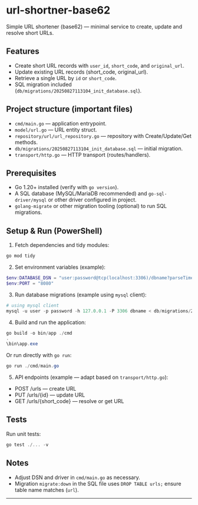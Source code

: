 # url-shortner-base62

Simple URL shortener (base62) — minimal service to create, update and resolve short URLs.

## Features

- Create short URL records with `user_id`, `short_code`, and `original_url`.
- Update existing URL records (short_code, original_url).
- Retrieve a single URL by `id` or `short_code`.
- SQL migration included (`db/migrations/20250827113104_init_database.sql`).

## Project structure (important files)

- `cmd/main.go` — application entrypoint.
- `model/url.go` — URL entity struct.
- `repository/url/url_repository.go` — repository with Create/Update/Get methods.
- `db/migrations/20250827113104_init_database.sql` — initial migration.
- `transport/http.go` — HTTP transport (routes/handlers).

## Prerequisites

- Go 1.20+ installed (verify with `go version`).
- A SQL database (MySQL/MariaDB recommended) and `go-sql-driver/mysql` or other driver configured in project.
- `golang-migrate` or other migration tooling (optional) to run SQL migrations.

## Setup & Run (PowerShell)

1. Fetch dependencies and tidy modules:

```powershell
go mod tidy
```

2. Set environment variables (example):

```powershell
$env:DATABASE_DSN = "user:password@tcp(localhost:3306)/dbname?parseTime=true"
$env:PORT = "8080"
```

3. Run database migrations (example using `mysql` client):

```powershell
# using mysql client
mysql -u user -p password -h 127.0.0.1 -P 3306 dbname < db/migrations/20250827113104_init_database.sql
```

4. Build and run the application:

```powershell
go build -o bin/app ./cmd
.
\bin\app.exe
```

Or run directly with `go run`:

```powershell
go run ./cmd/main.go
```

5. API endpoints (example — adapt based on `transport/http.go`):

- POST /urls — create URL
- PUT /urls/{id} — update URL
- GET /urls/{short_code} — resolve or get URL

## Tests

Run unit tests:

```powershell
go test ./... -v
```

## Notes

- Adjust DSN and driver in `cmd/main.go` as necessary.
- Migration `migrate:down` in the SQL file uses `DROP TABLE urls;` ensure table name matches (`url`).

---

